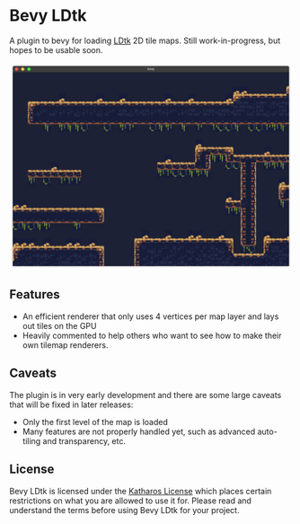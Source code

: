# Bevy LDtk

A plugin to bevy for loading [LDtk] 2D tile maps. Still work-in-progress, but hopes to be usable soon.

[ldtk]: https://github.com/deepnight/ldtk

![screenshot](./doc/screenshot.png)

## Features

- An efficient renderer that only uses 4 vertices per map layer and lays out tiles on the GPU
- Heavily commented to help others who want to see how to make their own tilemap renderers.

## Caveats

The plugin is in very early development and there are some large caveats that will be fixed in later releases:

- Only the first level of the map is loaded
- Many features are not properly handled yet, such as advanced auto-tiling and transparency, etc.

## License

Bevy LDtk is licensed under the [Katharos License][k_license] which places certain restrictions on what you are allowed to use it for. Please read and understand the terms before using Bevy LDtk for your project.

[k_license]: https://github.com/katharostech/katharos-licens
